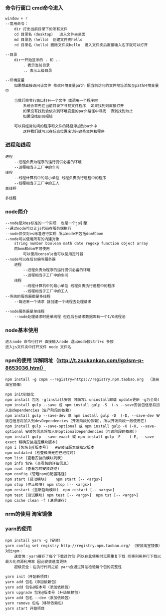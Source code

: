 ### 命令行窗口  cmd命令进入
    window + r 
    --常用命令：
        dir 打出当前目录下的所有文件
        cd 目录名（desktop）  进入文件夹桌面
        md 目录名（hello） 创建文件夹hello
        rd 目录名（hello）删除文件夹hello  进入文件夹后直接输入名字就可以打开

    --目录
        dir一开始显示的 . 和 ..
            . 表示当前目录
            .. 表示上级目录

    --环境变量
        如果想直接访问该文件 修改环境变量path 把当前访问的文件地址添加至path环境变量中

        当我们命令行窗口打开一个文件 或调用一个程序时
            系统会首先在当前目录下寻找文件程序  如果找到则直接打开
            如果没有找到会依次到环境变量的path路径中寻找  直到找到为止
            如果没找到则报错

        可以将经常访问的程序和文件的路径添加到path中 
            这样我们就可以在任意位置来访问这些文件和程序

### 进程和线程
    进程
        --进程负责为程序的运行提供必备的环境
        --进程相当于工厂中的车间
    线程
        --线程计算机中的最小单位 线程负责执行进程中的程序
        --线程相当于工厂中的工人
    单线程

    多线程

### node简介
    --node是对es标准的一个实现  也是一个js引擎
    --通过node可以让js代码在服务端执行
    --node仅仅对es标准进行实现 所以node不包括dom和bom
    --node可以使用所有的内建对象
        string number boolean math date regexp function object array
        而bom和dom不可使用 
            可以使用console也可以使用定时器
    --node可以在后台编写服务器
        进程
            --进程负责为程序的运行提供必备的环境
            --进程相当于工厂中的车间
        线程
            --线程计算机中的最小单位 线程负责执行进程中的程序
            --线程相当于工厂中的工人
    --传统的服务器都是多线程
        --每进来一个请求 就创建一个线程去处理请求

    --node服务器是单线程
        --node处理请求时是单线程 但在后台请求数据库有一个I/O线程池

### node基本使用
    进入node 命令行打开 直接输入node 退出node按ctrl+c 多按
    进入js文件夹中打开文件 node 文件名    
    
### npm的使用 详解网址（http://t.zoukankan.com/lgxlsm-p-8653036.html）
    npm install -g cnpm --registry=https://registry.npm.taobao.org  （注册淘宝镜像）

    npm init初始化
    npm install 包名 -g(install安装 可简写i uninstall卸载 update更新 -g为全局) 
    npm install gulp --save 或 npm install gulp -S  (-s --save安装包信息将加入到dependencies（生产阶段的依赖)
    npm install gulp --save-dev 或 npm install gulp -D  (-D, --save-dev 安装包信息将加入到devDependencies（开发阶段的依赖），所以开发阶段一般使用它)
    npm install gulp --save-optional 或 npm install gulp -O (-O, --save-optional 安装包信息将加入到optionalDependencies（可选阶段的依赖）)
    npm install gulp --save-exact 或 npm install gulp -E    (-E, --save-exact 精确安装指定模块版本)
    npm i [包名]@[版本号]   #安装旧版本或指定版本
    npm outdated (检查模块是否已经过时)
    npm list (查看安装的模块列表)
    npm info 包名 (查看包的详细信息)
    npm root (查看包的安装路径)
    npm config (管理npm的配置路径)
    npm start (启动模块)    npm start [-- <args>]
    npm stop (停止模块) npm stop [-- <args>]
    npm restart (重新启动模块)  npm restart [-- <args>]
    npm test (测试模块) npm test [-- <args>]  npm tst [-- <args>]
    npm cache clean -f (清理缓存)

### nrm的使用 淘宝镜像

### yarn的使用
    npm install yarn -g（安装）
    yarn config set registry http://registry.npm.taobao.org/ （安装淘宝镜像）
    对比npm：
        速度快：yarn缓存了每个下载过的包 所以在此使用时无需重复下载 同事利用并行下载以最大化资源利用率 因此安装速度更快
        超级安全：在执行代码之前 yarn会通过算法检验每个包的完整性

    yarn init（开始新项目） 
    yarn add 包名（添加依赖包）
    yarn add 包名@版本号（添加依赖包）
    yarn upgrade 包名@版本号 (升级依赖包)
    yarn add 包名 --dev（添加依赖包）
    yarn remove 包名（移除依赖包）
    yarn start 开始项目

 














